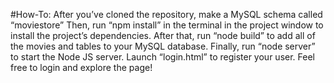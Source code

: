 
#How-To:
After you’ve cloned the repository, make a MySQL schema called “moviestore”
Then, run “npm install” in the terminal in the project window to install the project’s dependencies.
After that, run “node build” to add all of the movies and tables to your MySQL database.
Finally, run “node server” to start the Node JS server.
Launch “login.html” to register your user. Feel free to login and explore the page!

